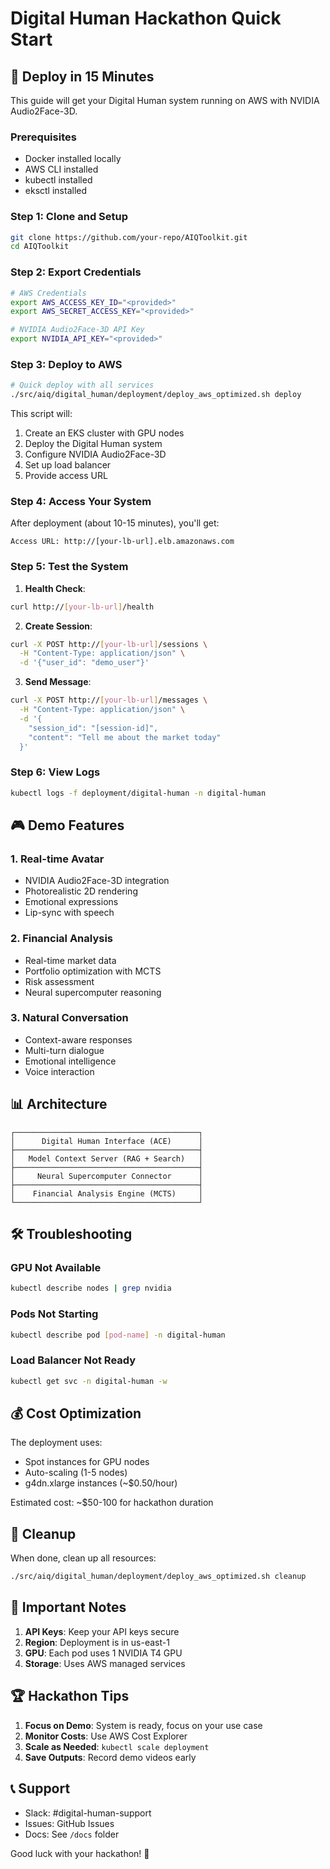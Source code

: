 # Digital Human Hackathon Quick Start

## 🚀 Deploy in 15 Minutes

This guide will get your Digital Human system running on AWS with NVIDIA Audio2Face-3D.

### Prerequisites
- Docker installed locally
- AWS CLI installed
- kubectl installed
- eksctl installed

### Step 1: Clone and Setup
```bash
git clone https://github.com/your-repo/AIQToolkit.git
cd AIQToolkit
```

### Step 2: Export Credentials
```bash
# AWS Credentials
export AWS_ACCESS_KEY_ID="<provided>"
export AWS_SECRET_ACCESS_KEY="<provided>"

# NVIDIA Audio2Face-3D API Key
export NVIDIA_API_KEY="<provided>"
```

### Step 3: Deploy to AWS
```bash
# Quick deploy with all services
./src/aiq/digital_human/deployment/deploy_aws_optimized.sh deploy
```

This script will:
1. Create an EKS cluster with GPU nodes
2. Deploy the Digital Human system
3. Configure NVIDIA Audio2Face-3D
4. Set up load balancer
5. Provide access URL

### Step 4: Access Your System

After deployment (about 10-15 minutes), you'll get:
```
Access URL: http://[your-lb-url].elb.amazonaws.com
```

### Step 5: Test the System

1. **Health Check**:
```bash
curl http://[your-lb-url]/health
```

2. **Create Session**:
```bash
curl -X POST http://[your-lb-url]/sessions \
  -H "Content-Type: application/json" \
  -d '{"user_id": "demo_user"}'
```

3. **Send Message**:
```bash
curl -X POST http://[your-lb-url]/messages \
  -H "Content-Type: application/json" \
  -d '{
    "session_id": "[session-id]",
    "content": "Tell me about the market today"
  }'
```

### Step 6: View Logs
```bash
kubectl logs -f deployment/digital-human -n digital-human
```

## 🎮 Demo Features

### 1. Real-time Avatar
- NVIDIA Audio2Face-3D integration
- Photorealistic 2D rendering
- Emotional expressions
- Lip-sync with speech

### 2. Financial Analysis
- Real-time market data
- Portfolio optimization with MCTS
- Risk assessment
- Neural supercomputer reasoning

### 3. Natural Conversation
- Context-aware responses
- Multi-turn dialogue
- Emotional intelligence
- Voice interaction

## 📊 Architecture

```
┌─────────────────────────────────────────┐
│      Digital Human Interface (ACE)      │
├─────────────────────────────────────────┤
│   Model Context Server (RAG + Search)   │
├─────────────────────────────────────────┤
│     Neural Supercomputer Connector      │
├─────────────────────────────────────────┤
│    Financial Analysis Engine (MCTS)     │
└─────────────────────────────────────────┘
```

## 🛠️ Troubleshooting

### GPU Not Available
```bash
kubectl describe nodes | grep nvidia
```

### Pods Not Starting
```bash
kubectl describe pod [pod-name] -n digital-human
```

### Load Balancer Not Ready
```bash
kubectl get svc -n digital-human -w
```

## 💰 Cost Optimization

The deployment uses:
- Spot instances for GPU nodes
- Auto-scaling (1-5 nodes)
- g4dn.xlarge instances (~$0.50/hour)

Estimated cost: ~$50-100 for hackathon duration

## 🧹 Cleanup

When done, clean up all resources:
```bash
./src/aiq/digital_human/deployment/deploy_aws_optimized.sh cleanup
```

## 📝 Important Notes

1. **API Keys**: Keep your API keys secure
2. **Region**: Deployment is in us-east-1
3. **GPU**: Each pod uses 1 NVIDIA T4 GPU
4. **Storage**: Uses AWS managed services

## 🏆 Hackathon Tips

1. **Focus on Demo**: System is ready, focus on your use case
2. **Monitor Costs**: Use AWS Cost Explorer
3. **Scale as Needed**: `kubectl scale deployment`
4. **Save Outputs**: Record demo videos early

## 📞 Support

- Slack: #digital-human-support
- Issues: GitHub Issues
- Docs: See `/docs` folder

Good luck with your hackathon! 🚀